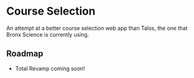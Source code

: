 # Course Selection
An attempt at a better course selection web app than Talos, the one that Bronx Science is currently using.

## Roadmap
- Total Revamp coming soon!
